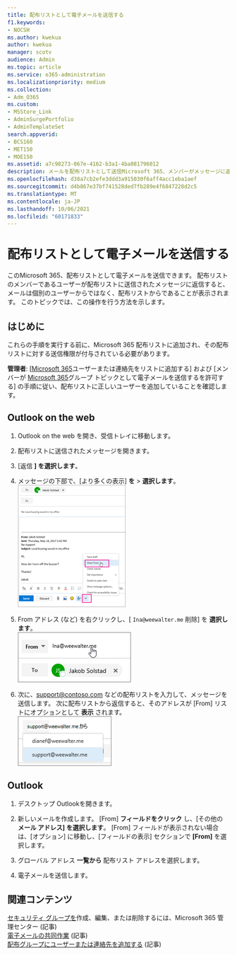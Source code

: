 ```yaml
---
title: 配布リストとして電子メールを送信する
f1.keywords:
- NOCSH
ms.author: kwekua
author: kwekua
manager: scotv
audience: Admin
ms.topic: article
ms.service: o365-administration
ms.localizationpriority: medium
ms.collection:
- Adm_O365
ms.custom:
- MSStore_Link
- AdminSurgePortfolio
- AdminTemplateSet
search.appverid:
- BCS160
- MET150
- MOE150
ms.assetid: a7c98273-067e-4162-b3a1-4ba081796012
description: メールを配布リストとして送信Microsoft 365、メンバーがメッセージに返信すると、そのメールは配布リストから送信されたと思われる。
ms.openlocfilehash: d38a7cb2efe3ddd3a915030f6aff4acc1eba1aef
ms.sourcegitcommit: d4b867e37bf741528ded7fb289e4f6847228d2c5
ms.translationtype: MT
ms.contentlocale: ja-JP
ms.lasthandoff: 10/06/2021
ms.locfileid: "60171833"
---
```

# <a name="send-email-as-a-distribution-list"></a>配布リストとして電子メールを送信する

このMicrosoft 365、配布リストとして電子メールを送信できます。 配布リストのメンバーであるユーザーが配布リストに送信されたメッセージに返信すると、メールは個別のユーザーからではなく、配布リストからであることが表示されます。 このトピックでは、この操作を行う方法を示します。
  
## <a name="before-you-begin"></a>はじめに

これらの手順を実行する前に、Microsoft 365 配布リストに追加され、その配布リストに対する送信権限が付与されている必要があります。
  
 **管理者**: [[Microsoft 365](../email/add-user-or-contact-to-distribution-list.md)ユーザーまたは連絡先をリストに追加する] および [メンバーが [Microsoft 365](../../solutions/allow-members-to-send-as-or-send-on-behalf-of-group.md#allow-members-to-send-email-as-a-group)グループ トピックとして電子メールを送信するを許可する] の手順に従い、配布リストに正しいユーザーを追加していることを確認します。
  
## <a name="outlook-on-the-web"></a>Outlook on the web

1. Outlook on the web を開き、受信トレイに移動します。 
    
2. 配布リストに送信されたメッセージを開きます。 
    
3. [返信 **] を選択します**。 
    
4. メッセージの下部で、[より多くの表示] **を** \> **選択します**。<br/> ![[詳細] を選択し、[Show From] を選択します。](../../media/534f13b7-9f15-48ea-8835-ea2ed1863ece.png)
  
5. From アドレス (など) を右クリックし、[ `Ina@weewalter.me` 削除] を **選択します**。<br/> ![Remove the FROM alias.](../../media/9b8d8e8f-dc46-499c-89bd-0a480603bf1f.png)
  
6. 次に、support@contoso.com などの配布リストを入力して、メッセージを送信します。 次に配布リストから返信すると、そのアドレスが [From] リストにオプションとして **表示** されます。<br/>![共有メールボックスのエイリアスが表示されます。](../../media/f7632a9a-9cab-446c-9e37-23ef50c5b975.png)

## <a name="outlook"></a>Outlook

1. デスクトップ Outlookを開きます。

2. 新しいメールを作成します。 [From] **フィールドをクリック** し、[その他の **メール アドレス] を選択します**。 [From] フィールドが表示されない場合は、[オプション] に移動し、[フィールドの表示] セクションで **[From]** を選択します。

3. グローバル アドレス **一覧から** 配布リスト アドレスを選択します。

4. 電子メールを送信します。

## <a name="related-content"></a>関連コンテンツ

[セキュリティ グループを](../email/create-edit-or-delete-a-security-group.md)作成、編集、または削除するには、Microsoft 365 管理センター (記事)\
[電子メールの共同作業](../email/email-collaboration.md) (記事)\
[配布グループにユーザーまたは連絡先を追加する](../email/add-user-or-contact-to-distribution-list.md) (記事)